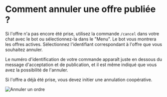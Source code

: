 # Comment annuler une offre publiée ?

Si l'offre n'a pas encore été prise, utilisez la commande `/cancel` dans votre chat avec le bot ou sélectionnez-la dans le "Menu". Le bot vous montrera les offres actives. Sélectionnez l'identifiant correspondant à l'offre que vous souhaitez annuler.

Le numéro d'identification de votre commande apparaît juste en dessous du message d'acceptation et de publication, et il est même indiqué que vous avez la possibilité de l'annuler.

Si l'offre a déjà été prise, vous devez initier une annulation coopérative.

![Annuler un ordre](./assets/images/cancel-order.gif)